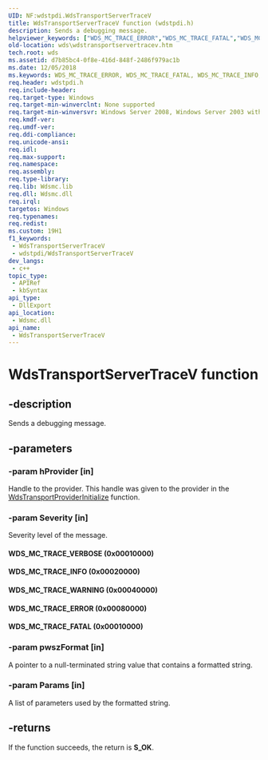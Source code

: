 ```yaml
---
UID: NF:wdstpdi.WdsTransportServerTraceV
title: WdsTransportServerTraceV function (wdstpdi.h)
description: Sends a debugging message.
helpviewer_keywords: ["WDS_MC_TRACE_ERROR","WDS_MC_TRACE_FATAL","WDS_MC_TRACE_INFO","WDS_MC_TRACE_VERBOSE","WDS_MC_TRACE_WARNING","WdsTransportServerTraceV","WdsTransportServerTraceV function [Windows Deployment Services]","wds.wdstransportservertracev","wdstpdi/WdsTransportServerTraceV"]
old-location: wds\wdstransportservertracev.htm
tech.root: wds
ms.assetid: d7b85bc4-0f8e-416d-848f-2486f979ac1b
ms.date: 12/05/2018
ms.keywords: WDS_MC_TRACE_ERROR, WDS_MC_TRACE_FATAL, WDS_MC_TRACE_INFO, WDS_MC_TRACE_VERBOSE, WDS_MC_TRACE_WARNING, WdsTransportServerTraceV, WdsTransportServerTraceV function [Windows Deployment Services], wds.wdstransportservertracev, wdstpdi/WdsTransportServerTraceV
req.header: wdstpdi.h
req.include-header: 
req.target-type: Windows
req.target-min-winverclnt: None supported
req.target-min-winversvr: Windows Server 2008, Windows Server 2003 with SP2 [desktop apps only]
req.kmdf-ver: 
req.umdf-ver: 
req.ddi-compliance: 
req.unicode-ansi: 
req.idl: 
req.max-support: 
req.namespace: 
req.assembly: 
req.type-library: 
req.lib: Wdsmc.lib
req.dll: Wdsmc.dll
req.irql: 
targetos: Windows
req.typenames: 
req.redist: 
ms.custom: 19H1
f1_keywords:
 - WdsTransportServerTraceV
 - wdstpdi/WdsTransportServerTraceV
dev_langs:
 - c++
topic_type:
 - APIRef
 - kbSyntax
api_type:
 - DllExport
api_location:
 - Wdsmc.dll
api_name:
 - WdsTransportServerTraceV
---
```


# WdsTransportServerTraceV function


## -description

Sends a  debugging message.

## -parameters

### -param hProvider [in]

Handle to the provider. This handle was given to the provider in the <a href="/windows/desktop/api/wdstpdi/nf-wdstpdi-wdstransportproviderinitialize">WdsTransportProviderInitialize</a> function.

### -param Severity [in]

Severity level of the message.



#### WDS_MC_TRACE_VERBOSE (0x00010000)



#### WDS_MC_TRACE_INFO (0x00020000)



#### WDS_MC_TRACE_WARNING (0x00040000)



#### WDS_MC_TRACE_ERROR (0x00080000)



#### WDS_MC_TRACE_FATAL (0x00010000)

### -param pwszFormat [in]

A pointer to a null-terminated string value that contains a formatted string.

### -param Params [in]

A list of parameters used by the formatted string.

## -returns

If the function succeeds, the return is <b>S_OK</b>.